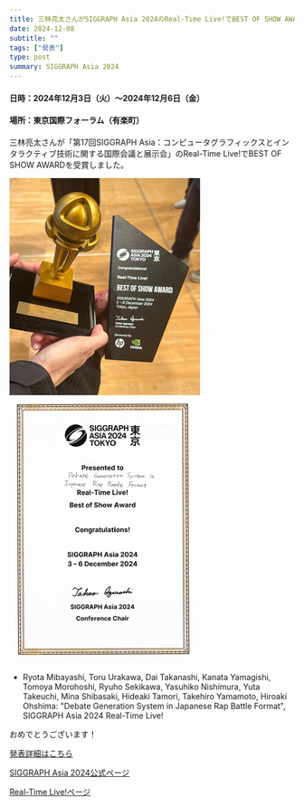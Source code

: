 ```yaml
---
title: 三林亮太さんがSIGGRAPH Asia 2024のReal-Time Live!でBEST OF SHOW AWARDを受賞しました
date: 2024-12-08
subtitle: ""
tags: ["発表"]
type: post
summary: SIGGRAPH Asia 2024
---
```


#### 日時：2024年12月3日（火）～2024年12月6日（金）
#### 場所：東京国際フォーラム（有楽町）

三林亮太さんが「第17回SIGGRAPH Asia：コンピュータグラフィックスとインタラクティブ技術に関する国際会議と展示会」のReal-Time Live!でBEST OF SHOW AWARDを受賞しました。

![](award.png)
![](mibayashi.png)

- Ryota Mibayashi, Toru Urakawa, Dai Takanashi, Kanata Yamagishi, Tomoya Morohoshi, Ryuho Sekikawa, Yasuhiko Nishimura, Yuta Takeuchi, Mina Shibasaki, Hideaki Tamori, Takehiro Yamamoto, Hiroaki Ohshima: "Debate Generation System in Japanese Rap Battle Format", SIGGRAPH Asia 2024 Real-Time Live! 

おめでとうございます！

[発表詳細はこちら](https://asia.siggraph.org/2024/ja/presentation/?id=real_117&sess=sess208)

[SIGGRAPH Asia 2024公式ページ](https://asia.siggraph.org/2024/ja/)

[Real-Time Live!ページ](https://asia.siggraph.org/2024/ja/program/real-time-live/)






